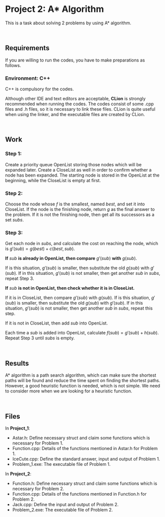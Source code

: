 # Project 2: A* Algorithm
This is a task about solving 2 problems by using A* algorithm.

&nbsp;

## Requirements

If you are willing to run the codes, you have to make preparations as follows.

### Environment: C++

C++ is compulsory for the codes. 

Although other IDE and text editors are acceptable, **CLion** is strongly recommended when running the codes. The codes consist of some .cpp files and .h files, so it is necessary to link these files. CLion is quite useful when using the linker, and the executable files are created by CLion.

&nbsp;

## Work

### Step 1: 

Create a priority queue OpenList storing those nodes which will be expanded later. Create a CloseList as well in order to confirm whether a node has been expanded. The starting node is stored in the OpenList at the beginning, while the CloseList is empty at first.

### Step 2: 

Choose the node whose $f$ is the smallest, named $best$, and set it into CloseList. If the node is the finishing node, return $g$ as the final answer to the problem. If it is not the finishing node, then get all its successors as a set $subs$.

### Step 3:

Get each node in $subs$, and calculate the cost on reaching the node, which is $g'(sub)=g(best)+c(best, sub)$. 

**If** $sub$ **is already in OpenList, then compare** $g'(sub)$ **with** $g(sub)$. 

If is this situation, $g'(sub)$ is smaller, then substitute the old $g(sub)$ with $g'(sub)$. If in this situation, $g'(sub)$ is not smaller, then get another $sub$ in $subs$, repeat Step 3.

**If** $sub$ **is not in OpenList, then check whether it is in CloseList.**

If it is in CloseList, then compare $g'(sub)$ with $g(sub)$. If is this situation, $g'(sub)$ is smaller, then substitute the old $g(sub)$ with $g'(sub)$. If in this situation, $g'(sub)$ is not smaller, then get another $sub$ in $subs$, repeat this step.

If it is not in CloseList, then add $sub$ into OpenList.

Each time a $sub$ is added into OpenList, calculate $f(sub)=g'(sub)+h(sub)$. Repeat Step 3 until $subs$ is empty.

&nbsp;

## Results

A* algorithm is a path search algorithm, which can make sure the shortest paths will be found and reduce the time spent on finding the shortest paths. However, a good heuristic function is needed, which is not simple. We need to consider more when we are looking for a heuristic function.

&nbsp;

## Files

In **Project_1**:

- Astar.h: Define necessary struct and claim some functions which is necessary for Problem 1.
- Function.cpp: Details of the functions mentioned in Astar.h for Problem 1.
- IceCute.cpp: Define the standard answer, input and output of Problem 1.
- Problem_1.exe: The executable file of Problem 1.

In **Project_2**:

- Function.h: Define necessary struct and claim some functions which is necessary for Problem 2.
- Function.cpp: Details of the functions mentioned in Function.h for Problem 2.
- Jack.cpp: Define the input and output of Problem 2.
- Problem_2.exe: The executable file of Problem 2.
